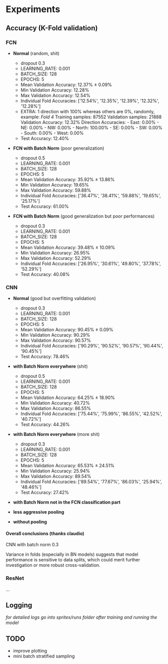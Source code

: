 # Experiments

## Accuracy (K-Fold validation)

### FCN

- **Normal** (random, shit)
    - dropout 0.3
    - LEARNING_RATE: 0.001
    - BATCH_SIZE: 128
    - EPOCHS: 5
    - Mean Validation Accuracy: 12.37% ± 0.09%
    - Min Validation Accuracy: 12.28%
    - Max Validation Accuracy: 12.54%
    - Individual Fold Accuracies: ['12.54%', '12.35%', '12.39%', '12.32%', '12.28%']
    - EXTRA: 1 direction with 100% whereas others are 0%, randomly, example: 
        *Fold 4*
        Training samples: 87552
        Validation samples: 21888
        Validation Accuracy: 12.32%
        Direction Accuracies:
            - East: 0.00%
            - NE: 0.00%
            - NW: 0.00%
            - North: 100.00%
            - SE: 0.00%
            - SW: 0.00%
            - South: 0.00%
            - West: 0.00%
    - Test Accuracy: 12.40%

- **FCN with Batch Norm** (poor generalization)
    - dropout 0.5 
    - LEARNING_RATE: 0.001
    - BATCH_SIZE: 128
    - EPOCHS: 5
    - Mean Validation Accuracy: 35.92% ± 13.86%
    - Min Validation Accuracy: 19.65%
    - Max Validation Accuracy: 59.88%
    - Individual Fold Accuracies: ['36.47%', '38.41%', '59.88%', '19.65%', '25.17%']
    - Test Accuracy: 61.00%

- **FCN with Batch Norm** (good generalization but poor performances)
    - dropout 0.3
    - LEARNING_RATE: 0.001
    - BATCH_SIZE: 128
    - EPOCHS: 5
    - Mean Validation Accuracy: 39.48% ± 10.09%
    - Min Validation Accuracy: 26.95%
    - Max Validation Accuracy: 52.29%
    - Individual Fold Accuracies: ['26.95%', '30.61%', '49.80%', '37.78%', '52.29%']
    - Test Accuracy: 40.08%


### CNN

- **Normal** (good but overfitting validation)
    - dropout 0.3
    - LEARNING_RATE: 0.001
    - BATCH_SIZE: 128
    - EPOCHS: 5
    - Mean Validation Accuracy: 90.45% ± 0.09%
    - Min Validation Accuracy: 90.29%
    - Max Validation Accuracy: 90.57%
    - Individual Fold Accuracies: ['90.29%', '90.52%', '90.57%', '90.44%', '90.45%']
    - Test Accuracy: 78.46%

- **with Batch Norm everywhere** (shit)
    - dropout 0.5
    - LEARNING_RATE: 0.001
    - BATCH_SIZE: 128
    - EPOCHS: 5
    - Mean Validation Accuracy: 64.25% ± 18.90%
    - Min Validation Accuracy: 40.72%
    - Max Validation Accuracy: 86.55%
    - Individual Fold Accuracies: ['75.44%', '75.99%', '86.55%', '42.52%', '40.72%']
    - Test Accuracy: 44.26%

- **with Batch Norm everywhere** (more shit)
    - dropout 0.3
    - LEARNING_RATE: 0.001
    - BATCH_SIZE: 128
    - EPOCHS: 5
    - Mean Validation Accuracy: 65.53% ± 24.51%
    - Min Validation Accuracy: 25.94%
    - Max Validation Accuracy: 89.54%
    - Individual Fold Accuracies: ['89.54%', '77.67%', '86.03%', '25.94%', '48.46%']
    - Test Accuracy: 27.42%

- **with Batch Norm not in the FCN classification part**

- **less aggressive pooling**

- **without pooling**


#### Overall conclusions (thanks claudio)

CNN with batch norm 0.3

Variance in folds (especially in BN models) suggests that model performance is sensitive to data splits, which could merit further investigation or more robust cross-validation.

### ResNet

...

## Logging

*for detailed logs go into sprites/runs folder after training and running the model*

## TODO

- improve plotting
- mini batch stratified sampling